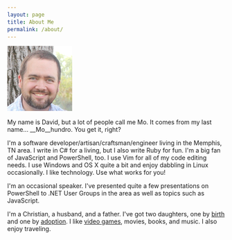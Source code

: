```yaml
---
layout: page
title: About Me
permalink: /about/
---
```


![It's a picture of me](/images/me.png)

My name is David, but a lot of people call me Mo. It comes from my last
name... __Mo__hundro. You get it, right?

I'm a software developer/artisan/craftsman/engineer living in the Memphis,
TN area. I write in C# for a living, but I also write Ruby for fun. I'm a big
fan of JavaScript and PowerShell, too. I use Vim for all of my code editing
needs. I use Windows and OS X quite a bit and enjoy dabbling in Linux
occasionally. I like technology. Use what works for you!

I'm an occasional speaker. I've presented quite a few presentations on
PowerShell to .NET User Groups in the area as well as topics such as
JavaScript.

I'm a Christian, a husband, and a father. I've got two daughters, one by
[birth](/blog/2011/06/24/introducing-daila-joy/) and one by
[adoption](/blog/2014/04/01/adoption-and-my-second-daughter/). I like
[video games](http://doctormo.tumblr.com/), movies, books, and
music.  I also enjoy traveling.

